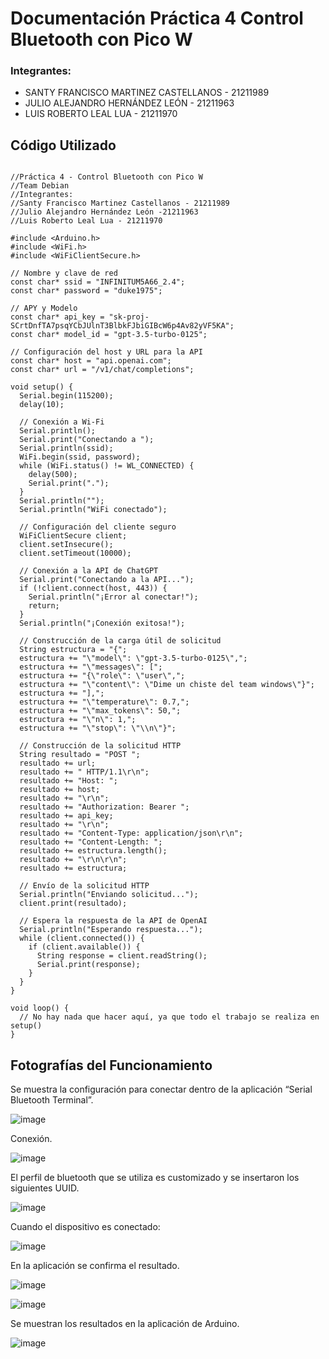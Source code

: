 # Documentación Práctica 4 Control Bluetooth con Pico W

### Integrantes:

* SANTY FRANCISCO MARTINEZ CASTELLANOS - 21211989
* JULIO ALEJANDRO HERNÁNDEZ LEÓN - 21211963
* LUIS ROBERTO LEAL LUA - 21211970

## Código Utilizado

```Arduino

//Práctica 4 - Control Bluetooth con Pico W
//Team Debian
//Integrantes:
//Santy Francisco Martinez Castellanos - 21211989
//Julio Alejandro Hernández León -21211963
//Luis Roberto Leal Lua - 21211970

#include <Arduino.h>
#include <WiFi.h>
#include <WiFiClientSecure.h>

// Nombre y clave de red
const char* ssid = "INFINITUM5A66_2.4";
const char* password = "duke1975";

// APY y Modelo
const char* api_key = "sk-proj-SCrtDnfTA7psqYCbJUlnT3BlbkFJbiGIBcW6p4Av82yVF5KA";
const char* model_id = "gpt-3.5-turbo-0125";

// Configuración del host y URL para la API
const char* host = "api.openai.com";
const char* url = "/v1/chat/completions";

void setup() {
  Serial.begin(115200);
  delay(10);

  // Conexión a Wi-Fi
  Serial.println();
  Serial.print("Conectando a ");
  Serial.println(ssid);
  WiFi.begin(ssid, password);
  while (WiFi.status() != WL_CONNECTED) {
    delay(500);
    Serial.print(".");
  }
  Serial.println("");
  Serial.println("WiFi conectado");

  // Configuración del cliente seguro
  WiFiClientSecure client;
  client.setInsecure();
  client.setTimeout(10000);

  // Conexión a la API de ChatGPT
  Serial.print("Conectando a la API...");
  if (!client.connect(host, 443)) {
    Serial.println("¡Error al conectar!");
    return;
  }
  Serial.println("¡Conexión exitosa!");

  // Construcción de la carga útil de solicitud
  String estructura = "{";
  estructura += "\"model\": \"gpt-3.5-turbo-0125\",";
  estructura += "\"messages\": [";
  estructura += "{\"role\": \"user\",";
  estructura += "\"content\": \"Dime un chiste del team windows\"}";
  estructura += "],";
  estructura += "\"temperature\": 0.7,";
  estructura += "\"max_tokens\": 50,";
  estructura += "\"n\": 1,";
  estructura += "\"stop\": \"\\n\"}";

  // Construcción de la solicitud HTTP
  String resultado = "POST ";
  resultado += url;
  resultado += " HTTP/1.1\r\n";
  resultado += "Host: ";
  resultado += host;
  resultado += "\r\n";
  resultado += "Authorization: Bearer ";
  resultado += api_key;
  resultado += "\r\n";
  resultado += "Content-Type: application/json\r\n";
  resultado += "Content-Length: ";
  resultado += estructura.length();
  resultado += "\r\n\r\n";
  resultado += estructura;

  // Envío de la solicitud HTTP
  Serial.println("Enviando solicitud...");
  client.print(resultado);

  // Espera la respuesta de la API de OpenAI
  Serial.println("Esperando respuesta...");
  while (client.connected()) {
    if (client.available()) {
      String response = client.readString();
      Serial.print(response);
    }
  }
}

void loop() {
  // No hay nada que hacer aquí, ya que todo el trabajo se realiza en setup()
}

```

## Fotografías del Funcionamiento 

Se muestra la configuración para conectar dentro de la aplicación “Serial Bluetooth Terminal”.

![image](https://github.com/SantyDebian19/TeamDebian/assets/144566345/8df7ecdc-fb08-4272-93c7-070628ce9594)


Conexión.

![image](https://github.com/SantyDebian19/TeamDebian/assets/144566345/30763004-06e2-47cc-a476-1894a56b8869)


El perfil de bluetooth que se utiliza es customizado y se insertaron los siguientes UUID.

![image](https://github.com/SantyDebian19/TeamDebian/assets/144566345/29657ade-5dd8-4462-9500-065295f58a72)


Cuando el dispositivo es conectado:

![image](https://github.com/SantyDebian19/TeamDebian/assets/144566345/f83b9834-b4df-498f-acb8-4fa7d1095f6e)


En la aplicación se confirma el resultado.

![image](https://github.com/SantyDebian19/TeamDebian/assets/144566345/fa1eba2c-7fdb-4b18-80fa-e9a669d7f5c6)


![image](https://github.com/SantyDebian19/TeamDebian/assets/144566345/4f97ba76-9f0f-4626-80e4-69fb0e0cb028)


Se muestran los resultados en la aplicación de Arduino.


![image](https://github.com/SantyDebian19/TeamDebian/assets/144566345/964d5470-9c69-4382-ad84-1c487616cad5)





